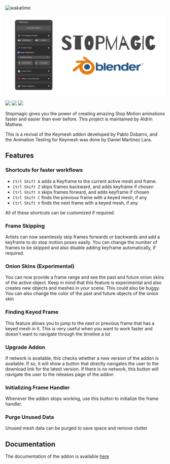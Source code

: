 ![wakatime](https://wakatime.com/badge/user/af510812-c60b-4a16-bb6e-fada8313362b/project/baf381b8-0fea-4eaa-bdf2-b64380ac51f1.svg)

![](./media/cover.png)

[![](https://img.shields.io/badge/DOWNLOAD-2D8CFF?style=for-the-badge)](https://github.com/aldrinsartfactory/stopmagic/releases)
[![](https://img.shields.io/badge/OFFICIAL%20WIKI-palegreen?style=for-the-badge)](https://github.com/aldrinsartfactory/stopmagic/wiki)
[![](https://img.shields.io/badge/INSTALLATION%20INSTRUCTIONS-FFDD99?style=for-the-badge)](https://github.com/aldrinsartfactory/stopmagic/wiki/Installing-the-Addon)

Stopmagic gives you the power of creating amazing Stop Motion animations faster and easier than ever before. This project is maintained by Aldrin Mathew.

This is a revival of the Keymesh addon developed by Pablo Dobarro, and the Animation Testing for Keymesh was done by Daniel Martinez Lara.

## Features

### Shortcuts for faster workflows
- `Ctrl Shift A` adds a Keyframe to the current active mesh and frame.
- `Ctrl Shift Z` skips frames backward, and adds keyframe if chosen
- `Ctrl Shift X` skips frames forward, and adds keyframe if chosen
- `Ctrl Shift C` finds the previous frame with a keyed mesh, if any
- `Ctrl Shift V` finds the next frame with a keyed mesh, if any

All of these shortcuts can be customized if required.

### Frame Skipping
Artists can now seamlessly skip frames forwards or backwards and add a keyframe to do stop motion poses easily. You can change the number of frames to be skipped and also disable adding keyframe automatically, if required.

### Onion Skins (Experimental)
You can now provide a frame range and see the past and future onion skins of the active object. Keep in mind that this feature is experimental and also creates new objects and meshes in your scene. This could also be buggy. You can also change the color of the past and future objects of the onion skin

### Finding Keyed Frame
This feature allows you to jump to the next or previous frame that has a keyed mesh in it. This is very useful when you want to work faster and doesn't want to navigate through the timeline a lot

### Upgrade Addon
If network is available, this checks whether a new version of the addon is available. If so, it will show a button that directly navigates the user to the download link for the latest version. If there is no network, this button will navigate the user to the releases page of the addon

### Initializing Frame Handler
Whenever the addon stops working, use this button to initialize the frame handler.

### Purge Unused Data
Unused mesh data can be purged to save space and remove clutter

## Documentation

The documentation of the addon is available [here](https://github.com/aldrinsartfactory/stopmagic/wiki)
